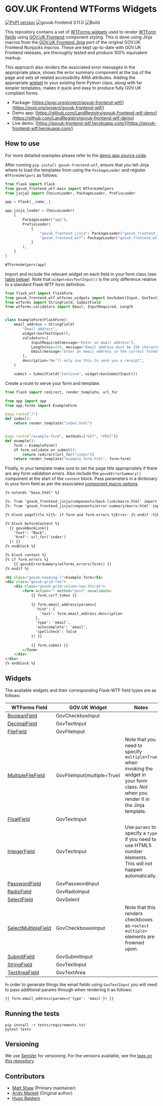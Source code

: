 # GOV.UK Frontend WTForms Widgets

[![PyPI version](https://badge.fury.io/py/govuk-frontend-wtf.svg)](https://pypi.org/project/govuk-frontend-wtf/)
![govuk-frontend 3.11.0](https://img.shields.io/badge/govuk--frontend%20version-3.11.0-005EA5?logo=gov.uk&style=flat)
![Build](https://github.com/LandRegistry/govuk-frontend-wtf/workflows/Build/badge.svg)

This repository contains a set of [WTForms widgets](https://wtforms.readthedocs.io/en/2.3.x/widgets/) used to render [WTForm fields](https://wtforms.readthedocs.io/en/2.3.x/fields/) using [GOV.UK Frontend](https://design-system.service.gov.uk/) component styling. This is done using Jinja macros from the [GOV.UK Frontend Jinja](https://github.com/LandRegistry/govuk-frontend-jinja) port of the original GOV.UK Frontend Nunjucks macros. These are kept up-to-date with GOV.UK Frontend releases, are thoroughly tested and produce 100% equivalent markup.

This approach also renders the associated error messages in the appropriate place, shows the error summary component at the top of the page and sets all related accessibility ARIA attributes. Adding the appropriate [widget](#widgets) to your existing form Python class, along with far simpler templates, makes it quick and easy to produce fully GOV.UK compliant forms.

- Package: [https://pypi.org/project/govuk-frontend-wtf/](https://pypi.org/project/govuk-frontend-wtf/)
- Demo app: [https://github.com/LandRegistry/govuk-frontend-wtf-demo](https://github.com/LandRegistry/govuk-frontend-wtf-demo)
- Live demo: [https://govuk-frontend-wtf.herokuapp.com/](https://govuk-frontend-wtf.herokuapp.com/)

## How to use

For more detailed examples please refer to the [demo app source code](https://github.com/LandRegistry/govuk-frontend-wtf-demo).

After running `pip install govuk-frontend-wtf`, ensure that you tell Jinja where to load the templates from using the `PackageLoader` and register `WTFormsHelpers` as follows:

```python
from flask import Flask
from govuk_frontend_wtf.main import WTFormsHelpers
from jinja2 import ChoiceLoader, PackageLoader, PrefixLoader

app = Flask(__name__)

app.jinja_loader = ChoiceLoader(
    [
        PackageLoader("app"),
        PrefixLoader(
            {
                "govuk_frontend_jinja": PackageLoader("govuk_frontend_jinja"),
                "govuk_frontend_wtf": PackageLoader("govuk_frontend_wtf"),
            }
        ),
    ]
)

WTFormsHelpers(app)
```

Import and include the relevant widget on each field in your form class (see [table below](#widgets)). Note that `widget=GovTextInput()` is the only difference relative to a standard Flask-WTF form definition.

```python
from flask_wtf import FlaskForm
from govuk_frontend_wtf.wtforms_widgets import GovSubmitInput, GovTextInput
from wtforms import StringField, SubmitField
from wtforms.validators import Email, InputRequired, Length


class ExampleForm(FlaskForm):
    email_address = StringField(
        "Email address",
        widget=GovTextInput(),
        validators=[
            InputRequired(message="Enter an email address"),
            Length(max=256, message="Email address must be 256 characters or fewer"),
            Email(message="Enter an email address in the correct format, like name@example.com"),
        ],
        description="We’ll only use this to send you a receipt",
    )

    submit = SubmitField("Continue", widget=GovSubmitInput())
```

Create a route to serve your form and template.

```python
from flask import redirect, render_template, url_for

from app import app
from app.forms import ExampleForm

@app.route("/")
def index():
    return render_template("index.html")


@app.route("/example-form", methods=["GET", "POST"])
def example():
    form = ExampleForm()
    if form.validate_on_submit():
        return redirect(url_for("index"))
    return render_template("example_form.html", form=form)
```

Finally, in your template make sure to set the page title appropriately if there are any form validation errors. Also include the `govukErrorSummary()` component at the start of the `content` block. Pass parameters in a dictionary to your form field as per the associated [component macro options](https://design-system.service.gov.uk/components/).

```html
{% extends "base.html" %}

{%- from 'govuk_frontend_jinja/components/back-link/macro.html' import govukBackLink -%}
{%- from 'govuk_frontend_jinja/components/error-summary/macro.html' import govukErrorSummary -%}

{% block pageTitle %}{%- if form and form.errors %}Error: {% endif -%}Example form – GOV.UK Frontend WTForms Demo{% endblock %}

{% block beforeContent %}
  {{ govukBackLink({
    'text': "Back",
    'href': url_for('index')
  }) }}
{% endblock %}

{% block content %}
{% if form.errors %}
    {{ govukErrorSummary(wtforms_errors(form)) }}
{% endif %}

<h1 class="govuk-heading-l">Example form</h1>
<div class="govuk-grid-row">
    <div class="govuk-grid-column-two-thirds">
        <form action="" method="post" novalidate>
            {{ form.csrf_token }}
            
            {{ form.email_address(params={
              'hint': {
                'text': form.email_address.description
              },
              'type': 'email',
              'autocomplete': 'email',
              'spellcheck': false
            }) }}
            
            {{ form.submit }}
        </form>
    </div>
</div>
{% endblock %}
```

## Widgets

The available widgets and their corresponding Flask-WTF field types are as follows:

| WTForms Field                                                                                             | GOV.​UK Widget               | Notes |
| --------------------------------------------------------------------------------------------------------- | --------------------------- | ----- |
| [BooleanField](https://wtforms.readthedocs.io/en/2.3.x/fields/#wtforms.fields.BooleanField)               | GovCheckboxInput            |       |
| [DecimalField](https://wtforms.readthedocs.io/en/2.3.x/fields/#wtforms.fields.DecimalField)               | GovTextInput                |       |
| [FileField](https://wtforms.readthedocs.io/en/2.3.x/fields/#wtforms.fields.FileField)                     | GovFileInput                |       |
| [MultipleFileField](https://wtforms.readthedocs.io/en/2.3.x/fields/#wtforms.fields.MultipleFileField)     | GovFileInput(multiple=True) | Note that you need to specify `multiple=True` when invoking the widget in your form class. _Not_ when you render it in the Jinja template. |
| [FloatField](https://wtforms.readthedocs.io/en/2.3.x/fields/#wtforms.fields.FloatField)                   | GovTextInput                |       |
| [IntegerField](https://wtforms.readthedocs.io/en/2.3.x/fields/#wtforms.fields.IntegerField)               | GovTextInput                | Use `params` to specify a `type` if you need to use HTML5 number elements. This will not happen automatically. |
| [PasswordField](https://wtforms.readthedocs.io/en/2.3.x/fields/#wtforms.fields.PasswordField)             | GovPasswordInput            |       |
| [RadioField](https://wtforms.readthedocs.io/en/2.3.x/fields/#wtforms.fields.RadioField)                   | GovRadioInput               |       |
| [SelectField](https://wtforms.readthedocs.io/en/2.3.x/fields/#wtforms.fields.SelectField)                 | GovSelect                   |       |
| [SelectMultipleField](https://wtforms.readthedocs.io/en/2.3.x/fields/#wtforms.fields.SelectMultipleField) | GovCheckboxesInput          | Note that this renders checkboxes as `<select multiple>` elements are frowned upon. |
| [SubmitField](https://wtforms.readthedocs.io/en/2.3.x/fields/#wtforms.fields.SubmitField)                 | GovSubmitInput              |       |
| [StringField](https://wtforms.readthedocs.io/en/2.3.x/fields/#wtforms.fields.StringField)                 | GovTextInput                |       |
| [TextAreaField](https://wtforms.readthedocs.io/en/2.3.x/fields/#wtforms.fields.TextAreaField)             | GovTextArea                 |       |

In order to generate things like email fields using `GovTextInput` you will need to pass additional params through when rendering it as follows:

```html
{{ form.email_address(params={'type': 'email'}) }}
```

## Running the tests

```shell
pip install -r tests/requirements.txt
pytest tests
```

## Versioning

We use [SemVer](http://semver.org/) for versioning. For the versions available, see the [tags on this repository](https://github.com/LandRegistry/govuk-frontend-wtf/tags).

## Contributors

- [Matt Shaw](https://github.com/matthew-shaw) (Primary maintainer)
- [Andy Mantell](https://github.com/andymantell) (Original author)
- [Hugo Baldwin](https://github.com/byzantime)
